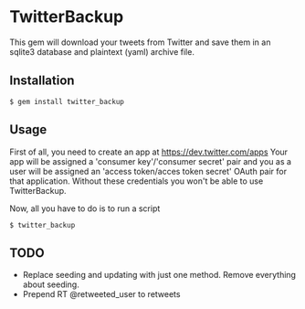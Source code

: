 # TwitterBackup

This gem will download your tweets from Twitter and save them in an sqlite3 database and plaintext (yaml) archive file.

## Installation

    $ gem install twitter_backup

## Usage

First of all, you need to create an app at https://dev.twitter.com/apps
Your app will be assigned a 'consumer key'/'consumer secret' pair and you as a user will be assigned an 'access token/acces token secret' OAuth pair for that application.
Without these credentials you won't be able to use TwitterBackup.

Now, all you have to do is to run a script

    $ twitter_backup

## TODO

- Replace seeding and updating with just one method. Remove everything about seeding.
- Prepend RT @retweeted_user to retweets